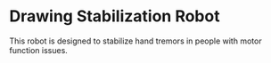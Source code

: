 # Drawing Stabilization Robot
 This robot is designed to stabilize hand tremors in people with motor function issues.
